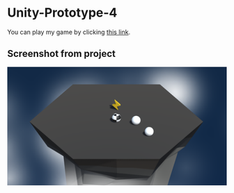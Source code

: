 # Unity-Prototype-4

You can play my game by clicking [this link](https://play.unity.com/mg/other/webgl-builds-400718).

## Screenshot from project 

<img width=1200 src="https://github.com/rahul07bagul/Unity-Prototype-4/blob/main/image/Screenshot%202024-04-27%20193809.png" alt="bench">


